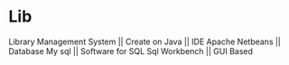 # Lib
Library Management System ||  Create on Java ||  IDE Apache Netbeans || Database My sql || Software for SQL  Sql Workbench || GUI Based
